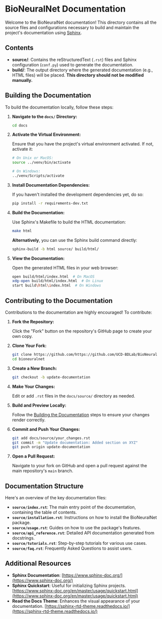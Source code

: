 # BioNeuralNet Documentation

Welcome to the BioNeuralNet documentation! This directory contains all the source files and configurations necessary to build and maintain the project's documentation using [Sphinx](https://www.sphinx-doc.org/).

## **Contents**

- **source/**: Contains the reStructuredText (`.rst`) files and Sphinx configuration (`conf.py`) used to generate the documentation.
- **build/**: The output directory where the generated documentation (e.g., HTML files) will be placed. **This directory should not be modified manually.**

## **Building the Documentation**

To build the documentation locally, follow these steps:

1. **Navigate to the `docs/` Directory:**

    ```bash
    cd docs
    ```

2. **Activate the Virtual Environment:**

    Ensure that you have the project's virtual environment activated. If not, activate it:

    ```bash
    # On Unix or MacOS:
    source ../venv/bin/activate

    # On Windows:
    ../venv/Scripts/activate
    ```

3. **Install Documentation Dependencies:**

    If you haven't installed the development dependencies yet, do so:

    ```bash
    pip install -r requirements-dev.txt
    ```

4. **Build the Documentation:**

    Use Sphinx's Makefile to build the HTML documentation:

    ```bash
    make html
    ```

    **Alternatively**, you can use the Sphinx build command directly:

    ```bash
    sphinx-build -b html source/ build/html/
    ```

5. **View the Documentation:**

    Open the generated HTML files in your web browser:

    ```bash
    open build/html/index.html  # On MacOS
    xdg-open build/html/index.html  # On Linux
    start build\html\index.html  # On Windows
    ```

## **Contributing to the Documentation**

Contributions to the documentation are highly encouraged! To contribute:

1. **Fork the Repository:**

    Click the "Fork" button on the repository's GitHub page to create your own copy.

2. **Clone Your Fork:**

    ```bash
    git clone https://github.com/https://github.com/UCD-BDLab/BioNeuralNet.git
    cd bioneuralnet
    ```

3. **Create a New Branch:**

    ```bash
    git checkout -b update-documentation
    ```

4. **Make Your Changes:**

    Edit or add `.rst` files in the `docs/source/` directory as needed.

5. **Build and Preview Locally:**

    Follow the [Building the Documentation](#building-the-documentation) steps to ensure your changes render correctly.

6. **Commit and Push Your Changes:**

    ```bash
    git add docs/source/your_changes.rst
    git commit -m "Update documentation: Added section on XYZ"
    git push origin update-documentation
    ```

7. **Open a Pull Request:**

    Navigate to your fork on GitHub and open a pull request against the main repository's `main` branch.

## **Documentation Structure**

Here's an overview of the key documentation files:

- **`source/index.rst`**: The main entry point of the documentation, containing the table of contents.
- **`source/installation.rst`**: Instructions on how to install the BioNeuralNet package.
- **`source/usage.rst`**: Guides on how to use the package's features.
- **`source/api_reference.rst`**: Detailed API documentation generated from docstrings.
- **`source/tutorials.rst`**: Step-by-step tutorials for various use cases.
- **`source/faq.rst`**: Frequently Asked Questions to assist users.

## **Additional Resources**

- **Sphinx Documentation**: [https://www.sphinx-doc.org/](https://www.sphinx-doc.org/)
- **Sphinx Quickstart**: Useful for initializing Sphinx projects. [https://www.sphinx-doc.org/en/master/usage/quickstart.html](https://www.sphinx-doc.org/en/master/usage/quickstart.html)
- **Read the Docs Theme**: Enhances the visual appearance of your documentation. [https://sphinx-rtd-theme.readthedocs.io/](https://sphinx-rtd-theme.readthedocs.io/)





